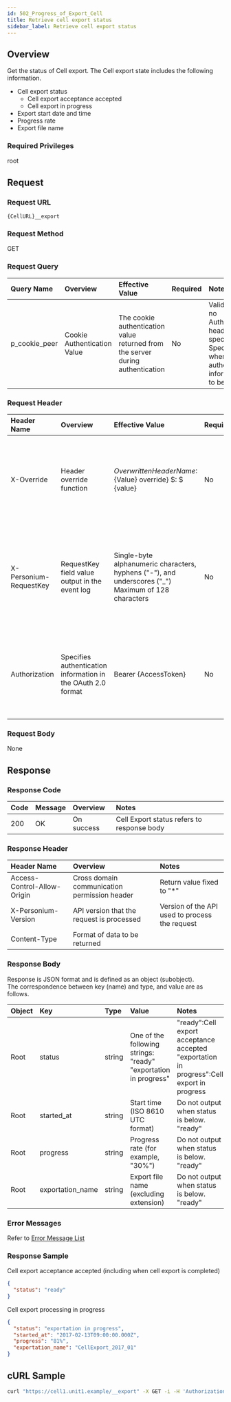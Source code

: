 ```yaml
---
id: 502_Progress_of_Export_Cell
title: Retrieve cell export status
sidebar_label: Retrieve cell export status
---
```


## Overview

Get the status of Cell export. The Cell export state includes the following information.

* Cell export status
    * Cell export acceptance accepted
    * Cell export in progress
* Export start date and time
* Progress rate
* Export file name

### Required Privileges

root


## Request

### Request URL

```
{CellURL}__export
```

### Request Method

GET

### Request Query

|Query Name|Overview|Effective Value|Required|Notes|
|:--|:--|:--|:--|:--|
|p_cookie_peer|Cookie Authentication Value|The cookie authentication value returned from the server during authentication|No|Valid only if no Authorization header specified<br>Specify this when cookie authentication information is to be used|

### Request Header

|Header Name|Overview|Effective Value|Required|Notes|
|:--|:--|:--|:--|:--|
|X-Override|Header override function|${OverwrittenHeaderName}:${Value} override} $: $ {value}|No|Overwrite normal HTTP header value. To overwrite multiple headers, specify multiple X-Override headers.|
|X-Personium-RequestKey|RequestKey field value output in the event log|Single-byte alphanumeric characters, hyphens ("-"), and underscores ("_")<br>Maximum of 128 characters|No|When not specified, default value given with ${4 digits}_${22 digits} Base64url characters format representing an UUID for each request|
|Authorization|Specifies authentication information in the OAuth 2.0 format|Bearer {AccessToken}|No|* Authentication tokens are the tokens acquired using the Authentication Token Acquisition API|

### Request Body

None


## Response

### Response Code

|Code|Message|Overview|Notes|
|:--|:--|:--|:--|
|200|OK|On success|Cell Export status refers to response body|

### Response Header

|Header Name|Overview|Notes|
|:--|:--|:--|
|Access-Control-Allow-Origin|Cross domain communication permission header|Return value fixed to "*"|
|X-Personium-Version|API version that the request is processed|Version of the API used to process the request|
|Content-Type|Format of data to be returned||

### Response Body

Response is JSON format and is defined as an object (subobject).  
The correspondence between key (name) and type, and value are as follows.

|Object|Key|Type|Value|Notes|
|:--|:--|:--|:--|:--|
|Root|status|string|One of the following strings: <br>"ready"<br>"exportation in progress"|"ready":Cell export acceptance accepted<br>"exportation in progress":Cell export in progress|
|Root|started_at|string|Start time (ISO 8610 UTC format)|Do not output when status is below.<br>"ready"|
|Root|progress|string|Progress rate (for example, "30%")|Do not output when status is below.<br>"ready"|
|Root|exportation_name|string|Export file name (excluding extension)|Do not output when status is below.<br>"ready"|

### Error Messages

Refer to [Error Message List](004_Error_Messages.md)

### Response Sample

Cell export acceptance accepted (including when cell export is completed)

```json
{
  "status": "ready"
}
```

Cell export processing in progress

```json
{
  "status": "exportation in progress",
  "started_at": "2017-02-13T09:00:00.000Z",
  "progress": "81%",
  "exportation_name": "CellExport_2017_01"
}
```


## cURL Sample

```sh
curl "https://cell1.unit1.example/__export" -X GET -i -H 'Authorization: Bearer AA~PBDc...(snip)...FrTjA'
```



